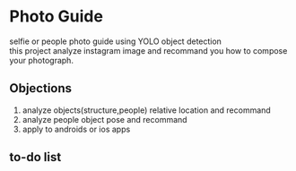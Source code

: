 # **Photo Guide**
selfie or people photo guide using YOLO object detection   
this project analyze instagram image and recommand you how to compose your photograph.

## Objections
1. analyze objects(structure,people) relative location and recommand
2. analyze people object pose and recommand
3. apply to androids or ios apps

## to-do list

